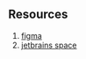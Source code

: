 ## Resources
1) [figma](https://www.figma.com/file/1F3LLRPWyizm1Xe4SwR1xq/Shorty?node-id=7%3A17&t=puygxXGiJ5UKoJA3-1)
2) [jetbrains space](https://baggerteam.jetbrains.space/)
